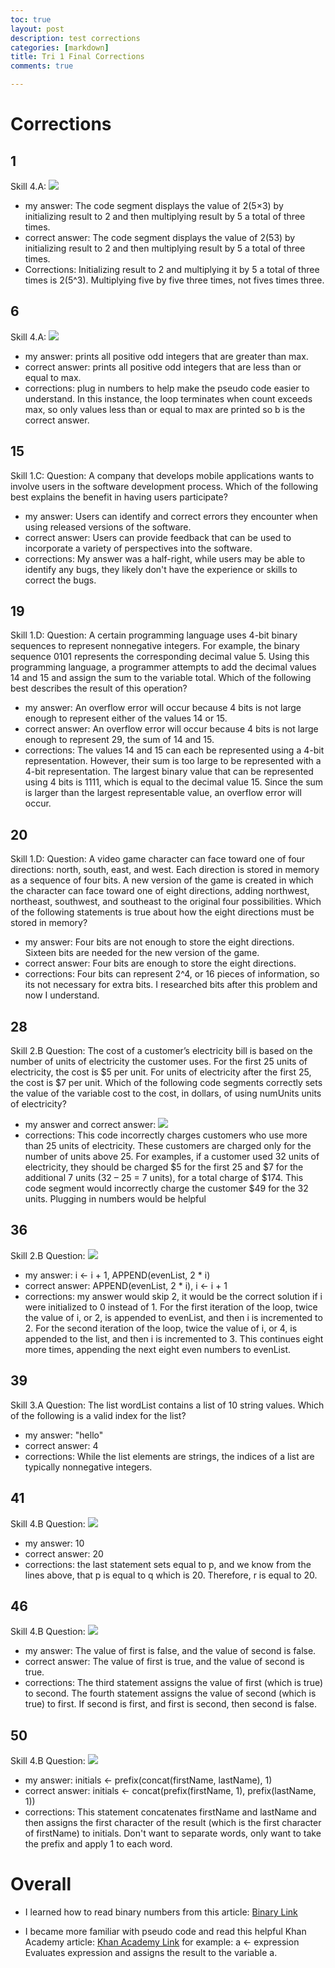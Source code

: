 ```yaml
---
toc: true 
layout: post
description: test corrections
categories: [markdown]
title: Tri 1 Final Corrections
comments: true

---
```

# Corrections
## 1
Skill 4.A:
![](https://media.discordapp.net/attachments/734598463324684389/1039294236572524674/image.png)
- my answer: The code segment displays the value of  2(5×3)  by initializing result to 2 and then multiplying result by 5 a total of three times.
- correct answer: The code segment displays the value of  2(53)  by initializing result to 2 and then multiplying result by 5 a total of three times.
- Corrections: Initializing result to 2 and multiplying it by 5 a total of three times is 2(5^3). Multiplying five by five three times, not fives times three. 

## 6
Skill 4.A:
![](https://media.discordapp.net/attachments/734598463324684389/1039294101859860491/image.png)
- my answer: prints all positive odd integers that are greater than max.
- correct answer: prints all positive odd integers that are less than or equal to max.
- corrections: plug in numbers to help make the pseudo code easier to understand. In this instance, the loop terminates when count exceeds max, so only values less than or equal to max are printed so b is the correct answer. 

## 15
Skill 1.C: 
Question: A company that develops mobile applications wants to involve users in the software development process. Which of the following best explains the benefit in having users participate?
- my answer: Users can identify and correct errors they encounter when using released versions of the software.
- correct answer: Users can provide feedback that can be used to incorporate a variety of perspectives into the software.
- corrections: My answer was a half-right, while users may be able to identify any bugs, they likely don't have the experience or skills to correct the bugs. 

## 19
Skill 1.D: 
Question: A certain programming language uses 4-bit binary sequences to represent nonnegative integers. For example, the binary sequence 0101 represents the corresponding decimal value 5. Using this programming language, a programmer attempts to add the decimal values 14 and 15 and assign the sum to the variable total. Which of the following best describes the result of this operation?
- my answer: An overflow error will occur because 4 bits is not large enough to represent either of the values 14 or 15.
- correct answer: An overflow error will occur because 4 bits is not large enough to represent 29, the sum of 14 and 15.
- corrections: The values 14 and 15 can each be represented using a 4-bit representation. However, their sum is too large to be represented with a 4-bit representation. The largest binary value that can be represented using 4 bits is 1111, which is equal to the decimal value 15. Since the sum is larger than the largest representable value, an overflow error will occur.

## 20
Skill 1.D:
Question: A video game character can face toward one of four directions: north, south, east, and west. Each direction is stored in memory as a sequence of four bits. A new version of the game is created in which the character can face toward one of eight directions, adding northwest, northeast, southwest, and southeast to the original four possibilities. Which of the following statements is true about how the eight directions must be stored in memory?
- my answer: Four bits are not enough to store the eight directions. Sixteen bits are needed for the new version of the game.
- correct answer: Four bits are enough to store the eight directions.
- corrections: Four bits can represent 2^4, or 16 pieces of information, so its not necessary for extra bits. I researched bits after this problem and now I understand. 

## 28
Skill 2.B
Question: The cost of a customer’s electricity bill is based on the number of units of electricity the customer uses. For the first 25 units of electricity, the cost is $5 per unit. For units of electricity after the first 25, the cost is $7 per unit. Which of the following code segments correctly sets the value of the variable cost to the cost, in dollars, of using numUnits units of electricity?
- my answer and correct answer: 
![](https://media.discordapp.net/attachments/734598463324684389/1039302947818967072/image.png)
- corrections: This code incorrectly charges customers who use more than 25 units of electricity. These customers are charged only for the number of units above 25. For examples, if a customer used 32 units of electricity, they should be charged $5 for the first 25 and $7 for the additional 7 units (32 – 25 = 7 units), for a total charge of $174. This code segment would incorrectly charge the customer $49 for the 32 units. Plugging in numbers would be helpful 

## 36
Skill 2.B
Question: 
![](https://media.discordapp.net/attachments/734598463324684389/1039303635831636060/image.png)
- my answer: i  ←  i + 1, APPEND(evenList, 2 * i)
- correct answer: APPEND(evenList, 2 * i), i  ←  i + 1
- corrections: my answer would skip 2, it would be the correct solution if i were initialized to 0 instead of 1. For the first iteration of the loop, twice the value of i, or 2, is appended to evenList, and then i is incremented to 2. For the second iteration of the loop, twice the value of i, or 4, is appended to the list, and then i is incremented to 3. This continues eight more times, appending the next eight even numbers to evenList.

## 39 
Skill 3.A
Question: The list wordList contains a list of 10 string values. Which of the following is a valid index for the list?
- my answer: "hello" 
- correct answer: 4
- corrections: While the list elements are strings, the indices of a list are typically nonnegative integers.

## 41
Skill 4.B
Question: 
![](https://media.discordapp.net/attachments/734598463324684389/1040347537963495455/image.png?width=759&height=496)
- my answer: 10
- correct answer: 20
- corrections: the last statement sets equal to p, and we know from the lines above, that p is equal to q which is 20. Therefore, r is equal to 20. 

## 46
Skill 4.B
Question: 
![](https://media.discordapp.net/attachments/734598463324684389/1040347694490714212/image.png)
- my answer: The value of first is false, and the value of second is false.
- correct answer: The value of first is true, and the value of second is true.
- corrections: The third statement assigns the value of first (which is true) to second. The fourth statement assigns the value of second (which is true) to first. If second is first, and first is second, then second is false. 

## 50 
Skill 4.B
Question:
![](https://media.discordapp.net/attachments/734598463324684389/1040347942512500797/image.png?width=1200&height=369)
- my answer: initials  ←  prefix(concat(firstName, lastName), 1)
- correct answer: initials  ←  concat(prefix(firstName, 1), prefix(lastName, 1))
- corrections: This statement concatenates firstName and lastName and then assigns the first character of the result (which is the first character of firstName) to initials. Don't want to separate words, only want to take the prefix and apply 1 to each word. 

# Overall
- I learned how to read binary numbers from this article: 
<a href="https://www.lifewire.com/how-to-read-binary-4692830" rel="nofollow">Binary Link</a>

- I became more familiar with pseudo code and read this helpful Khan Academy article: 
<a href="https://www.khanacademy.org/computing/ap-computer-science-principles/ap-csp-exam-preparation/learn-ap-csp-exam-pseudocode/a/ap-csp-exam-pseudocode-reference" rel="nofollow">Khan Academy Link</a>
for example: 
a ← expression
Evaluates expression and assigns the result to the variable a.


